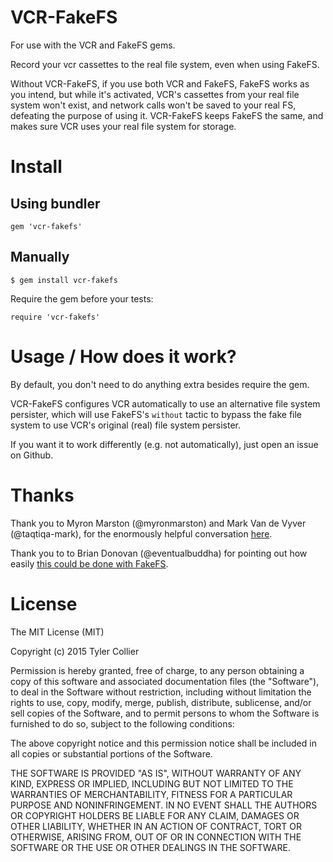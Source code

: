 # VCR-FakeFS

For use with the VCR and FakeFS gems.

Record your vcr cassettes to the real file system, even when using FakeFS.

Without VCR-FakeFS, if you use both VCR and FakeFS, FakeFS works as you intend, but while it's activated, VCR's cassettes from your real file system won't exist, and network calls won't be saved to your real FS, defeating the purpose of using it. VCR-FakeFS keeps FakeFS the same, and makes sure VCR uses your real file system for storage.

# Install

## Using bundler

```
gem 'vcr-fakefs'
```

## Manually

```
$ gem install vcr-fakefs
```

Require the gem before your tests:

```
require 'vcr-fakefs'
```

# Usage / How does it work?

By default, you don't need to do anything extra besides require the gem.

VCR-FakeFS configures VCR automatically to use an alternative file system persister, which will use FakeFS's `without` tactic to bypass the fake file system to use VCR's original (real) file system persister.

If you want it to work differently (e.g. not automatically), just open an issue on Github.

# Thanks

Thank you to Myron Marston (@myronmarston) and Mark Van de Vyver (@taqtiqa-mark), for the enormously helpful conversation [here](https://github.com/vcr/vcr/issues/234).

Thank you to to Brian Donovan (@eventualbuddha) for pointing out how easily [this could be done with FakeFS](https://github.com/defunkt/fakefs/issues/167).

# License

The MIT License (MIT)

Copyright (c) 2015 Tyler Collier

Permission is hereby granted, free of charge, to any person obtaining a copy of this software and associated documentation files (the "Software"), to deal in the Software without restriction, including without limitation the rights to use, copy, modify, merge, publish, distribute, sublicense, and/or sell copies of the Software, and to permit persons to whom the Software is furnished to do so, subject to the following conditions:

The above copyright notice and this permission notice shall be included in all copies or substantial portions of the Software.

THE SOFTWARE IS PROVIDED "AS IS", WITHOUT WARRANTY OF ANY KIND, EXPRESS OR IMPLIED, INCLUDING BUT NOT LIMITED TO THE WARRANTIES OF MERCHANTABILITY, FITNESS FOR A PARTICULAR PURPOSE AND NONINFRINGEMENT. IN NO EVENT SHALL THE AUTHORS OR COPYRIGHT HOLDERS BE LIABLE FOR ANY CLAIM, DAMAGES OR OTHER LIABILITY, WHETHER IN AN ACTION OF CONTRACT, TORT OR OTHERWISE, ARISING FROM, OUT OF OR IN CONNECTION WITH THE SOFTWARE OR THE USE OR OTHER DEALINGS IN THE SOFTWARE.